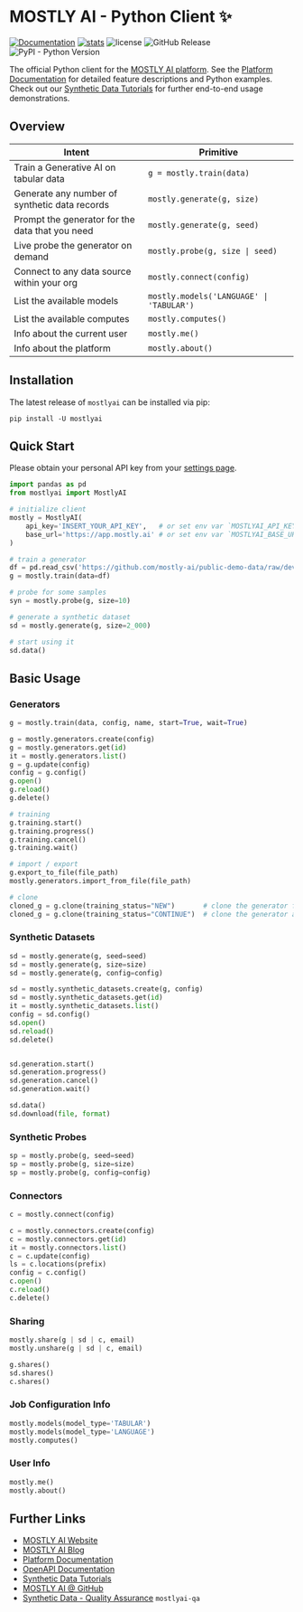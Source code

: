 # MOSTLY AI - Python Client ✨

[![Documentation](https://img.shields.io/badge/docs-latest-green)](https://mostly-ai.github.io/mostly-python/) [![stats](https://pepy.tech/badge/mostlyai)](https://pypi.org/project/mostlyai/) ![license](https://img.shields.io/github/license/mostly-ai/mostly-python) ![GitHub Release](https://img.shields.io/github/v/release/mostly-ai/mostly-python) ![PyPI - Python Version](https://img.shields.io/pypi/pyversions/mostlyai)

The official Python client for the [MOSTLY AI platform](https://app.mostly.ai/). See the [Platform Documentation](https://mostly.ai/docs) for detailed feature descriptions and Python examples. Check out our [Synthetic Data Tutorials](https://github.com/mostly-ai/mostly-tutorials) for further end-to-end usage demonstrations.

## Overview

| Intent                                          | Primitive                                |
|-------------------------------------------------|------------------------------------------|
| Train a Generative AI on tabular data           | `g = mostly.train(data)`                 |
| Generate any number of synthetic data records   | `mostly.generate(g, size)`               |
| Prompt the generator for the data that you need | `mostly.generate(g, seed)`               |
| Live probe the generator on demand              | `mostly.probe(g, size \| seed)`          |
| Connect to any data source within your org      | `mostly.connect(config)`                 |
| List the available models                       | `mostly.models('LANGUAGE' \| 'TABULAR')` |
| List the available computes                     | `mostly.computes()`                      |
| Info about the current user                     | `mostly.me()`                            |
| Info about the platform                         | `mostly.about()`                         |

## Installation

The latest release of `mostlyai` can be installed via pip:

```shell
pip install -U mostlyai
```

## Quick Start

Please obtain your personal API key from your [settings page](https://app.mostly.ai/settings/api-keys). 

```python
import pandas as pd
from mostlyai import MostlyAI

# initialize client
mostly = MostlyAI(
    api_key='INSERT_YOUR_API_KEY',   # or set env var `MOSTLYAI_API_KEY` 
    base_url='https://app.mostly.ai' # or set env var `MOSTLYAI_BASE_URL`
)

# train a generator
df = pd.read_csv('https://github.com/mostly-ai/public-demo-data/raw/dev/census/census.csv.gz')
g = mostly.train(data=df)

# probe for some samples
syn = mostly.probe(g, size=10)

# generate a synthetic dataset
sd = mostly.generate(g, size=2_000)

# start using it
sd.data()
```

## Basic Usage

### Generators

```python
g = mostly.train(data, config, name, start=True, wait=True)

g = mostly.generators.create(config)
g = mostly.generators.get(id)
it = mostly.generators.list()
g = g.update(config)
config = g.config()
g.open()
g.reload()
g.delete()

# training
g.training.start()
g.training.progress()
g.training.cancel()
g.training.wait()

# import / export
g.export_to_file(file_path)
mostly.generators.import_from_file(file_path)

# clone
cloned_g = g.clone(training_status="NEW")       # clone the generator for new training
cloned_g = g.clone(training_status="CONTINUE")  # clone the generator and reuse its weights for continued training
```

### Synthetic Datasets

```python
sd = mostly.generate(g, seed=seed)
sd = mostly.generate(g, size=size)
sd = mostly.generate(g, config=config)

sd = mostly.synthetic_datasets.create(g, config)
sd = mostly.synthetic_datasets.get(id)
it = mostly.synthetic_datasets.list()
config = sd.config()
sd.open()
sd.reload()
sd.delete()


sd.generation.start()
sd.generation.progress()
sd.generation.cancel()
sd.generation.wait()

sd.data()
sd.download(file, format)
```

### Synthetic Probes

```python
sp = mostly.probe(g, seed=seed)
sp = mostly.probe(g, size=size)
sp = mostly.probe(g, config=config)
```

### Connectors

```python
c = mostly.connect(config)

c = mostly.connectors.create(config)
c = mostly.connectors.get(id)
it = mostly.connectors.list()
c = c.update(config)
ls = c.locations(prefix)
config = c.config()
c.open()
c.reload()
c.delete()
```

### Sharing

```python
mostly.share(g | sd | c, email)
mostly.unshare(g | sd | c, email)

g.shares()
sd.shares()
c.shares()
```

### Job Configuration Info

```python
mostly.models(model_type='TABULAR')
mostly.models(model_type='LANGUAGE')
mostly.computes()
```

### User Info

```python
mostly.me()
mostly.about()

```

## Further Links

* [MOSTLY AI Website](https://mostly.ai/)
* [MOSTLY AI Blog](https://mostly.ai/blog) 
* [Platform Documentation](https://mostly.ai/docs)
* [OpenAPI Documentation](https://api-docs.mostly.ai/)
* [Synthetic Data Tutorials](https://github.com/mostly-ai/mostly-tutorials)
* [MOSTLY AI @ GitHub](https://github.com/mostly-ai/)
* [Synthetic Data - Quality Assurance](https://github.com/mostly-ai/mostlyai-qa/) `mostlyai-qa`
